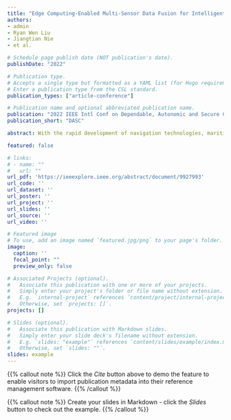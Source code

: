 ```yaml
---
title: "Edge Computing-Enabled Multi-Sensor Data Fusion for Intelligent Surveillance in Maritime Transportation Systems"
authors: 
- admin
- Ryan Wen Liu
- Jiangtian Nie
- et al.

# Schedule page publish date (NOT publication's date).
publishDate: "2022"

# Publication type.
# Accepts a single type but formatted as a YAML list (for Hugo requirements).
# Enter a publication type from the CSL standard.
publication_types: ["article-conference"]

# Publication name and optional abbreviated publication name.
publication: "2022 IEEE Intl Conf on Dependable, Autonomic and Secure Computing, Intl Conf on Pervasive Intelligence and Computing, Intl Conf on Cloud and Big Data Computing, Intl Conf on Cyber Science and Technology Congress (DASC/PiCom/CBDCom/CyberSciTech"
publication_short: "DASC"

abstract: With the rapid development of navigation technologies, maritime transportation has become one of the mainstream international trade channels. However, a large number of maritime traffic accidents still occur every year, which cause significant economic losses and environmental damage. Intelligent and efficient surveillance in maritime transportation systems is essential for avoiding accidents. This paper proposes an edge computing-enabled multi-sensor data fusion method for intelligent maritime surveillance, which achieves efficient perception of maritime traffic information by receiving and processing visual and Automatic Identification System (AIS) data simultaneously. We first propose an anti-occlusion algorithm for vessel tracking based on visual trajectory analysis to mitigate missing detection caused by overlapping vessels. We then leverage the Hungarian algorithm driven by multidimensional feature analysis to match data collected by different sensors. The matched AIS information is eventually fused into the visual target of interest. Extensive experiments illustrate that our method can achieve effective information perception in different maritime environments with 91.67% accuracy and superior robustness.

featured: false

# links:
# - name: ""
#   url: ""
url_pdf: 'https://ieeexplore.ieee.org/abstract/document/9927993'
url_code: ''
url_dataset: ''
url_poster: ''
url_project: ''
url_slides: ''
url_source: ''
url_video: ''

# Featured image
# To use, add an image named `featured.jpg/png` to your page's folder. 
image:
  caption: ''
  focal_point: ""
  preview_only: false

# Associated Projects (optional).
#   Associate this publication with one or more of your projects.
#   Simply enter your project's folder or file name without extension.
#   E.g. `internal-project` references `content/project/internal-project/index.md`.
#   Otherwise, set `projects: []`.
projects: []

# Slides (optional).
#   Associate this publication with Markdown slides.
#   Simply enter your slide deck's filename without extension.
#   E.g. `slides: "example"` references `content/slides/example/index.md`.
#   Otherwise, set `slides: ""`.
slides: example
---
```


{{% callout note %}}
Click the *Cite* button above to demo the feature to enable visitors to import publication metadata into their reference management software.
{{% /callout %}}

{{% callout note %}}
Create your slides in Markdown - click the *Slides* button to check out the example.
{{% /callout %}}
